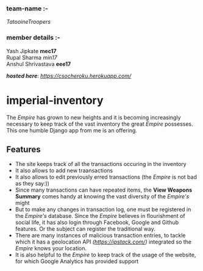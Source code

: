 ### team-name :-
_TatooineTroopers_

### member details :-
Yash Jipkate **mec17**  
Rupal Sharma _min17_  
Anshul Shrivastava **eee17**

**_hosted here_**: _https://csocheroku.herokuapp.com/_


imperial-inventory
===================

The _Empire_ has grown to new heights and it is becoming increasingly necessary to keep track of the vast inventory the great _Empire_ possesses. This one humble Django app from me is an offering.

## Features

* The site keeps track of all the transactions occuring in the inventory
* It also allows to add new traansactions
* It also allows to edit previously erred transactions (the _Empire_ is not bad as they say:))
* Since many transactions can have repeated items, the **View Weapons Summary** comes handy at knowing the vast diversity of the _Empire's_ might
* But to make any changes in transaction log, one must be registered in the _Empire's_ database. Since the _Empire_ believes in flourishment of social life, it has also login through Facebook, Google and Github features. Or the subject can register the traditional way.
* There are many instances of malicious transaction entries, to tackle which it has a geolocation API _(https://ipstack.com/)_ integrated so the _Empire_ knows your location.
* It is also helpful to the _Empire_ to keep track of the usage of the website, for which Google Analytics has provided support
